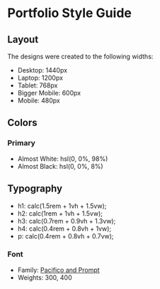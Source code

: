 # Portfolio Style Guide

## Layout

The designs were created to the following widths:

- Desktop: 1440px
- Laptop: 1200px
- Tablet: 768px
- Bigger Mobile: 600px
- Mobile: 480px

## Colors

### Primary

- Almost White: hsl(0, 0%, 98%)
- Almost Black: hsl(0, 0%, 8%)

## Typography

- h1: calc(1.5rem + 1vh + 1.5vw);
- h2: calc(1rem + 1vh + 1.5vw);
- h3: calc(0.7rem + 0.9vh + 1.3vw);
- h4: calc(0.4rem + 0.8vh + 1vw);
- p: calc(0.4rem + 0.8vh + 0.7vw);

### Font

- Family: [Pacifico and Prompt](https://fonts.google.com/specimen/Rubik?preview.text=Mark%20Escosura&preview.text_type=custom)
- Weights: 300, 400
